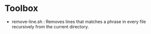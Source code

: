 # Toolbox

* remove-line.sh : Removes lines that matches a phrase in every file recursively from the current directory.
